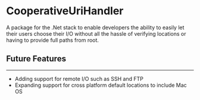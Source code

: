 # CooperativeUriHandler
A package for the .Net stack to enable developers the ability to easily let their users choose their I/O without all the hassle of verifying locations or having to provide full paths from root. 

## Future Features
---
* Adding support for remote I/O such as SSH and FTP
* Expanding support for cross platform default locations to include Mac OS
